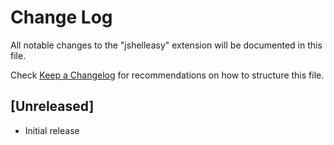 # Change Log

All notable changes to the "jshelleasy" extension will be documented in this file.

Check [Keep a Changelog](http://keepachangelog.com/) for recommendations on how to structure this file.

## [Unreleased]

- Initial release